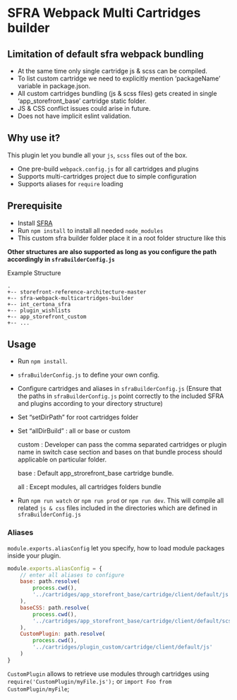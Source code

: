 # SFRA Webpack Multi Cartridges builder 

## Limitation of default sfra webpack bundling

- At the same time only single cartridge js & scss can be compiled. 
- To list custom cartridge we need to explicitly mention ‘packageName’ variable in package.json.
- All custom cartridges bundling (js & scss files) gets created in single ‘app_storefront_base’ cartridge static folder.
- JS & CSS conflict issues could arise in future.
- Does not have implicit eslint validation.

## Why use it?

This plugin let you bundle all your `js`, `scss` files out of the box.

- One pre-build `webpack.config.js` for all cartridges and plugins
- Supports multi-cartridges project due to simple configuration
- Supports aliases for `require` loading

## Prerequisite

- Install [SFRA](https://github.com/SalesforceCommerceCloud/storefront-reference-architecture) 
- Run `npm install` to install all needed `node_modules`
- This custom sfra builder folder place it in a root folder structure like this

**Other structures are also supported as long as you configure the path accordingly in `sfraBuilderConfig.js`**

Example Structure

```
.
+-- storefront-reference-architecture-master
+-- sfra-webpack-multicartridges-builder
+-- int_certona_sfra
+-- plugin_wishlists
+-- app_storefront_custom
+-- ...  
```

## Usage

- Run `npm install`.
- `sfraBuilderConfig.js` to define your own config.
- Configure cartridges and aliases in `sfraBuilderConfig.js` (Ensure that the paths in `sfraBuilderConfig.js` point correctly to the included SFRA and plugins according to your directory structure)

- Set “setDirPath” for root cartridges folder

- Set “allDirBuild” : all or base or custom

	custom : Developer can pass the comma separated cartridges or plugin name in switch case section and bases on that bundle 
	process should applicable on particular folder.

	base  :  Default app_strorefront_base cartridge bundle.

	all :  Except modules, all cartridges folders bundle 

- Run `npm run watch` or `npm run prod` or `npm run dev`. This will compile all related `js & css` files included in the directories which are defined in `sfraBuilderConfig.js`

### Aliases

`module.exports.aliasConfig` let you specify, how to load module packages inside your plugin.

```js
module.exports.aliasConfig = {
    // enter all aliases to configure
    base: path.resolve(
        process.cwd(),
        '../cartridges/app_storefront_base/cartridge/client/default/js'
    ),
	baseCSS: path.resolve(
        process.cwd(),
        '../cartridges/app_storefront_base/cartridge/client/default/scss'
    ),
    CustomPlugin: path.resolve(
        process.cwd(),
        '../cartridges/plugin_custom/cartridge/client/default/js'
    )
}
```

`CustomPlugin` allows to retrieve use modules through cartridges using `require('CustomPlugin/myFile.js');` or `import Foo from CustomPlugin/myFile`;
